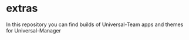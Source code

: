 # extras

In this repository you can find builds of Universal-Team apps and themes for Universal-Manager
